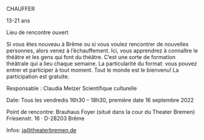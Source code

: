 CHAUFFER 

13-21 ans  

Lieu de rencontre ouvert 

Si vous êtes nouveau à Brême ou si vous voulez rencontrer de nouvelles personnes, alors venez à l’échauffement. Ici, vous apprendrez à connaître le théâtre et les gens qui font du théâtre. C’est une sorte de formation théâtrale qui a lieu chaque semaine. La particularité du format: vous pouvez entrer et participer à tout moment. Tout le monde est le bienvenu! La participation est gratuite. 

Responsable : Claudia Melzer Scientifique culturelle 

Date: Tous les vendredis 16h30 – 18h30, première date 16 septembre 2022 

Point de rencontre: Brauhaus Foyer (situé dans la cour du Theater Bremen) Friesenstr. 16 · D-28203 Brême 

Infos: ja@theaterbremen.de 

